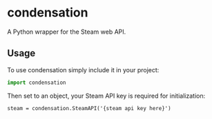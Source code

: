 # condensation

A Python wrapper for the Steam web API.

## Usage
To use condensation simply include it in your project:

```python
import condensation
```

Then set to an object, your Steam API key is required for initialization:

```
steam = condensation.SteamAPI('{steam api key here}')
```